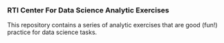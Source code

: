 ### RTI Center For Data Science Analytic Exercises

This repository contains a series of analytic exercises that are good (fun!) practice for data science tasks.